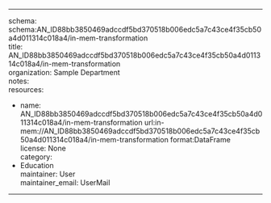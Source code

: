 


---  
schema: schema:AN_ID88bb3850469adccdf5bd370518b006edc5a7c43ce4f35cb50a4d011314c018a4/in-mem-transformation  
title: AN_ID88bb3850469adccdf5bd370518b006edc5a7c43ce4f35cb50a4d011314c018a4/in-mem-transformation  
organization: Sample Department  
notes:   
resources:  
- name: AN_ID88bb3850469adccdf5bd370518b006edc5a7c43ce4f35cb50a4d011314c018a4/in-mem-transformation 
 url:in-mem://AN_ID88bb3850469adccdf5bd370518b006edc5a7c43ce4f35cb50a4d011314c018a4/in-mem-transformation 
 format:DataFrame  
license: None  
category:
 - Education  
maintainer: User  
maintainer_email: UserMail  
---